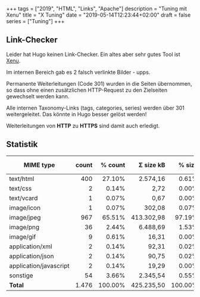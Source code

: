 +++
tags        = ["2019", "HTML", "Links", "Apache"]
description = "Tuning mit Xenu"
title       = "X Tuning"
date        = "2019-05-14T12:23:44+02:00"
draft       = false
series      = ["Tuning"]
+++
## Link-Checker

Leider hat Hugo keinen Link-Checker.  Ein altes aber sehr gutes Tool ist [Xenu][].

Im internen Bereich gab es 2 falsch verlinkte Bilder - upps.

Permanente Weiterleitungen (Code 301) wurden in die Seiten übernommen,
so dass ohne einen zusätzlichen HTTP-Request zu den Zielseiten gewechselt werden kann.
<!--more-->

Alle internen Taxonomy-Links (tags, categories, series) werden über 301 weitergeleitet. Das könnte in Hugo besser gelöst werden!

Weiterleitungen von **HTTP** zu **HTTPS** sind damit auch erledigt.

## Statistik

|MIME type|count|% count|Σ size kB|% size|min size kB|max size kB|Ø size kB|Ø time
|---------|----:|------:|-----:|-----:|-------:|-------:|-----:|-----:|
|text/html|400|27.10%|2.574,16|0.61%|3,74|34,57|6,43|0,145|
|text/css|2|0.14%|2,72|0.00%|0,39|2,33|1,36|
|text/vcard|1|0.07%|0,67|0.00%|0,67|0,67|0,67|
|image/icon|1|0.07%|302,08|0.07%|302,08|302,08|302,08|
|image/jpeg|967|65.51%|413.302,98|97.19%|5,98|27.138,25|427,41|
|image/png|36|2.44%|6.488,69|1.53%|1,29|1.146,54|180,24|
|image/gif|9|0.61%|16,31|0.00%|0,88|3,60|1,81|
|application/xml|2|0.14%|92,31|0.02%|2,71|89,60|46,16|
|application/json|2|0.14%|90,75|0.02%|1,97|88,79|45,38|
|application/javascript|2|0.14%|19,29|0.00%|1,82|17,46|9,64|
|sonstige|54|3.66%|2.345,54|0.55%|0,06|2.068,16|43,44|
|**Total**|1.476|100.00%|425.235,50|100.00%||||

[Xenu]: http://home.snafu.de/tilman/xenulink.html "Find broken links on web sites"